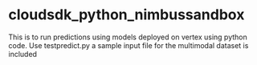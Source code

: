 # cloudsdk_python_nimbussandbox
This is to run  predictions using models deployed on vertex using python code. 
Use testpredict.py
a sample input file for the multimodal dataset is included 
